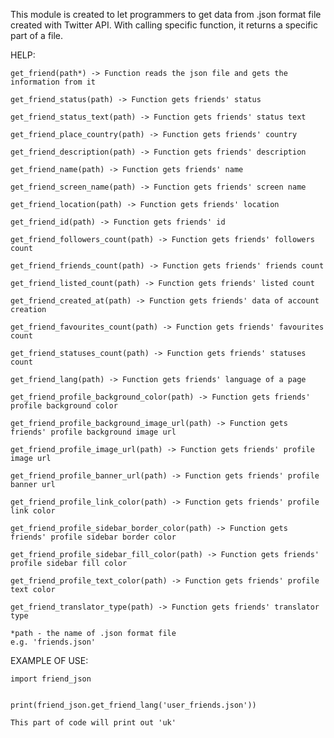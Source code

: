 This module is created to let programmers to get data from .json format file created with Twitter API.
With calling specific function, it returns a specific part of a file.

HELP:

    get_friend(path*) -> Function reads the json file and gets the information from it

    get_friend_status(path) -> Function gets friends' status

    get_friend_status_text(path) -> Function gets friends' status text

    get_friend_place_country(path) -> Function gets friends' country

    get_friend_description(path) -> Function gets friends' description

    get_friend_name(path) -> Function gets friends' name

    get_friend_screen_name(path) -> Function gets friends' screen name

    get_friend_location(path) -> Function gets friends' location

    get_friend_id(path) -> Function gets friends' id

    get_friend_followers_count(path) -> Function gets friends' followers count

    get_friend_friends_count(path) -> Function gets friends' friends count

    get_friend_listed_count(path) -> Function gets friends' listed count

    get_friend_created_at(path) -> Function gets friends' data of account creation

    get_friend_favourites_count(path) -> Function gets friends' favourites count

    get_friend_statuses_count(path) -> Function gets friends' statuses count

    get_friend_lang(path) -> Function gets friends' language of a page

    get_friend_profile_background_color(path) -> Function gets friends' profile background color

    get_friend_profile_background_image_url(path) -> Function gets friends' profile background image url

    get_friend_profile_image_url(path) -> Function gets friends' profile image url

    get_friend_profile_banner_url(path) -> Function gets friends' profile banner url

    get_friend_profile_link_color(path) -> Function gets friends' profile link color

    get_friend_profile_sidebar_border_color(path) -> Function gets friends' profile sidebar border color

    get_friend_profile_sidebar_fill_color(path) -> Function gets friends' profile sidebar fill color

    get_friend_profile_text_color(path) -> Function gets friends' profile text color

    get_friend_translator_type(path) -> Function gets friends' translator type

    *path - the name of .json format file
    e.g. 'friends.json'

EXAMPLE OF USE:

    import friend_json


    print(friend_json.get_friend_lang('user_friends.json'))

    This part of code will print out 'uk'
